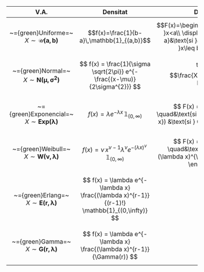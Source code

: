 
|                             V.A.                             |                                           Densitat                                           |                                                          Distribució                                                           |                                  Esperança                                   |                  Variància                  |
| :----------------------------------------------------------: | :------------------------------------------------------------------------------------------: | :----------------------------------------------------------------------------------------------------------------------------: | :--------------------------------------------------------------------------: | :-----------------------------------------: |
| ~={green}Uniforme=~<br>$X\sim \boldsymbol{\mathcal{U}(a,b)}$ |                          $$f(x)=\frac{1}{b-a}\,\mathbb{1}_{(a,b)}$$                          | $$F(x)=\begin{cases}0\quad&\text{si }x<a\\ \displaystyle\frac{x-a}{b-a}&\text{si }a\leq x<b\\1 &\text{si }x\leq b\end{cases}$$ |                      $$ \text{E}(X) = \frac{a+b}{2} $$                       |  $$ \text{Var}(X)=\frac{(b-a)^{2}}{12} $$   |
| ~={green}Normal=~<br>$X\sim \boldsymbol{N(\mu,\sigma^{2})}$  |          $$ f(x) = \frac{1}{\sigma \sqrt{2\pi}} e^{-\frac{(x-\mu)}{2\sigma^{2}}} $$          |                                        taula amb<br>$$\frac{X-\mu}{\sigma}\sim N(0,1)$$                                        |                           $$ \text{E}(X) = \mu $$                            |       $$ \text{Var}(X)=\sigma^{2} $$        |
| ~={green}Exponencial=~<br>$X\sim \boldsymbol{Exp(\lambda)}$  |                 $$ f(x) = \lambda e^{-\lambda x}\,\mathbb{1}_{(0,\infty)} $$                 |             $$ F(x) = \begin{cases} 0 \quad&\text{si } x<0\\(1-e^{-\lambda x}) &\text{si } 0\leq x \end{cases} $$              |                    $$ \text{E}(X) = \frac{1}{\lambda} $$                     | $$ \text{Var}(X) = \frac{1}{\lambda^{2}} $$ |
|  ~={green}Weibull=~<br>$X\sim \boldsymbol{W(\nu,\lambda)}$   |  $$ f(x) = \nu \,x^{\nu-1}\lambda^{\nu}e^{-(\lambda x)^{\nu}} \,\mathbb{1}_{(0,\infty)} $$   |         $$ F(x) = \begin{cases} 0 \quad&\text{si } x<0\\ (1-e^{-(\lambda x)^{\nu}}) &\text{si } 0\leq x \end{cases} $$         | $$ \text{E}(X) = \frac{1}{\lambda}\,\Gamma\left(1+\frac{1}{\alpha}\right) $$ |                                             |
|    ~={green}Erlang=~<br>$X\sim \boldsymbol{E(r,\lambda)}$    | $$ f(x) = \lambda e^{-\lambda x} \frac{(\lambda x)^{r-1}}{(r-1)!} \mathbb{1}_{(0,\infty)} $$ |                                                                                                                                |                                                                              |                                             |
|    ~={green}Gamma=~<br>$X\sim \boldsymbol{G(r,\lambda)}$     |           $$ f(x) = \lambda e^{-\lambda x} \frac{(\lambda x)^{r-1}}{\Gamma(r)} $$            |                                                                                                                                |                                                                              |                                             |
